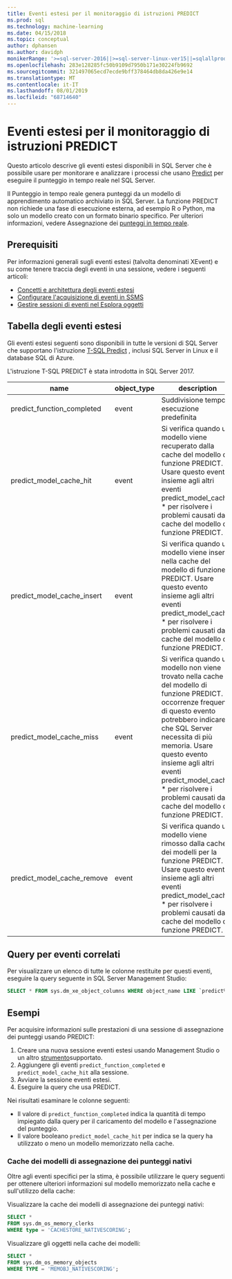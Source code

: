 ```yaml
---
title: Eventi estesi per il monitoraggio di istruzioni PREDICT
ms.prod: sql
ms.technology: machine-learning
ms.date: 04/15/2018
ms.topic: conceptual
author: dphansen
ms.author: davidph
monikerRange: '>=sql-server-2016||>=sql-server-linux-ver15||=sqlallproducts-allversions'
ms.openlocfilehash: 283e128285fc50b9109d7950b171e30224fb9692
ms.sourcegitcommit: 321497065ecd7ecde9bff378464db8da426e9e14
ms.translationtype: MT
ms.contentlocale: it-IT
ms.lasthandoff: 08/01/2019
ms.locfileid: "68714640"
---
```

# <a name="extended-events-for-monitoring-predict-statements"></a>Eventi estesi per il monitoraggio di istruzioni PREDICT

Questo articolo descrive gli eventi estesi disponibili in SQL Server che è possibile usare per monitorare e analizzare i processi che usano [Predict](https://docs.microsoft.com/sql/t-sql/queries/predict-transact-sql) per eseguire il punteggio in tempo reale nel SQL Server.

Il Punteggio in tempo reale genera punteggi da un modello di apprendimento automatico archiviato in SQL Server. La funzione PREDICT non richiede una fase di esecuzione esterna, ad esempio R o Python, ma solo un modello creato con un formato binario specifico. Per ulteriori informazioni, vedere Assegnazione dei [punteggi in tempo reale](https://docs.microsoft.com/sql/advanced-analytics/real-time-scoring).

## <a name="prerequisites"></a>Prerequisiti

Per informazioni generali sugli eventi estesi (talvolta denominati XEvent) e su come tenere traccia degli eventi in una sessione, vedere i seguenti articoli:

+ [Concetti e architettura degli eventi estesi](https://docs.microsoft.com/sql/relational-databases/extended-events/extended-events)
+ [Configurare l'acquisizione di eventi in SSMS](https://docs.microsoft.com/sql/relational-databases/extended-events/quick-start-extended-events-in-sql-server)
+ [Gestire sessioni di eventi nel Esplora oggetti](https://docs.microsoft.com/sql/relational-databases/extended-events/manage-event-sessions-in-the-object-explorer)

## <a name="table-of-extended-events"></a>Tabella degli eventi estesi

Gli eventi estesi seguenti sono disponibili in tutte le versioni di SQL Server che supportano l'istruzione [T-SQL Predict](https://docs.microsoft.com/sql/t-sql/queries/predict-transact-sql) , inclusi SQL Server in Linux e il database SQL di Azure. 

L'istruzione T-SQL PREDICT è stata introdotta in SQL Server 2017. 

|name |object_type|description| 
|----|----|----|
|predict_function_completed |event  |Suddivisione tempo di esecuzione predefinita|
|predict_model_cache_hit |event|Si verifica quando un modello viene recuperato dalla cache del modello di funzione PREDICT. Usare questo evento insieme agli altri eventi predict_model_cache_ * per risolvere i problemi causati dalla cache del modello di funzione PREDICT.|
|predict_model_cache_insert |event  |   Si verifica quando un modello viene inserito nella cache del modello di funzione PREDICT. Usare questo evento insieme agli altri eventi predict_model_cache_ * per risolvere i problemi causati dalla cache del modello di funzione PREDICT.    |
|predict_model_cache_miss   |event|Si verifica quando un modello non viene trovato nella cache del modello di funzione PREDICT. Le occorrenze frequenti di questo evento potrebbero indicare che SQL Server necessita di più memoria. Usare questo evento insieme agli altri eventi predict_model_cache_ * per risolvere i problemi causati dalla cache del modello di funzione PREDICT.|
|predict_model_cache_remove |event| Si verifica quando un modello viene rimosso dalla cache dei modelli per la funzione PREDICT. Usare questo evento insieme agli altri eventi predict_model_cache_ * per risolvere i problemi causati dalla cache del modello di funzione PREDICT.|

## <a name="query-for-related-events"></a>Query per eventi correlati

Per visualizzare un elenco di tutte le colonne restituite per questi eventi, eseguire la query seguente in SQL Server Management Studio:

```sql
SELECT * FROM sys.dm_xe_object_columns WHERE object_name LIKE `predict%'
```

## <a name="examples"></a>Esempi

Per acquisire informazioni sulle prestazioni di una sessione di assegnazione dei punteggi usando PREDICT:

1. Creare una nuova sessione eventi estesi usando Management Studio o un altro [strumento](https://docs.microsoft.com/sql/relational-databases/extended-events/extended-events-tools)supportato.
2. Aggiungere gli eventi `predict_function_completed` e `predict_model_cache_hit` alla sessione.
3. Avviare la sessione eventi estesi.
4. Eseguire la query che usa PREDICT.

Nei risultati esaminare le colonne seguenti:

+ Il valore di `predict_function_completed` indica la quantità di tempo impiegato dalla query per il caricamento del modello e l'assegnazione del punteggio.
+ Il valore booleano `predict_model_cache_hit` per indica se la query ha utilizzato o meno un modello memorizzato nella cache. 

### <a name="native-scoring-model-cache"></a>Cache dei modelli di assegnazione dei punteggi nativi

Oltre agli eventi specifici per la stima, è possibile utilizzare le query seguenti per ottenere ulteriori informazioni sul modello memorizzato nella cache e sull'utilizzo della cache:

Visualizzare la cache dei modelli di assegnazione dei punteggi nativi:

```sql
SELECT *
FROM sys.dm_os_memory_clerks
WHERE type = 'CACHESTORE_NATIVESCORING';
```

Visualizzare gli oggetti nella cache dei modelli:

```sql
SELECT *
FROM sys.dm_os_memory_objects
WHERE TYPE = 'MEMOBJ_NATIVESCORING';
```

